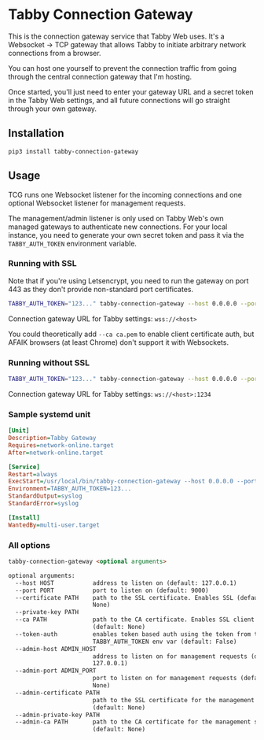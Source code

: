 # Tabby Connection Gateway

This is the connection gateway service that Tabby Web uses.
It's a Websocket &rarr; TCP gateway that allows Tabby to initiate arbitrary network connections from a browser.

You can host one yourself to prevent the connection traffic from going through the central connection gateway that I'm hosting.

Once started, you'll just need to enter your gateway URL and a secret token in the Tabby Web settings, and all future connections will go straight through your own gateway.

## Installation

```
pip3 install tabby-connection-gateway
```

## Usage

TCG runs one Websocket listener for the incoming connections and one optional Websocket listener for management requests.

The management/admin listener is only used on Tabby Web's own managed gateways to authenticate new connections. For your local instance, you need to generate your own secret token and pass it via the `TABBY_AUTH_TOKEN` environment variable.

### Running with SSL

Note that if you're using Letsencrypt, you need to run the gateway on port 443 as they don't provide non-standard port certificates.

```sh
TABBY_AUTH_TOKEN="123..." tabby-connection-gateway --host 0.0.0.0 --port 443 --token-auth --certificate ssl.pem --key ssl.key
```

Connection gateway URL for Tabby settings: `wss://<host>`

You could theoretically add `--ca ca.pem` to enable client certificate auth, but AFAIK browsers (at least Chrome) don't support it with Websockets.

### Running without SSL

```sh
TABBY_AUTH_TOKEN="123..." tabby-connection-gateway --host 0.0.0.0 --port 1234 --token-auth
```

Connection gateway URL for Tabby settings: `ws://<host>:1234`

### Sample systemd unit

```ini
[Unit]
Description=Tabby Gateway
Requires=network-online.target
After=network-online.target

[Service]
Restart=always
ExecStart=/usr/local/bin/tabby-connection-gateway --host 0.0.0.0 --port 443 --certificate /etc/letsencrypt/live/my-host.com/fullchain.pem --private-key /etc/letsencrypt/live/my-host.com/privkey.pem --token-auth
Environment=TABBY_AUTH_TOKEN=123...
StandardOutput=syslog
StandardError=syslog

[Install]
WantedBy=multi-user.target
```

### All options

```markdown
tabby-connection-gateway <optional arguments>

optional arguments:
  --host HOST           address to listen on (default: 127.0.0.1)
  --port PORT           port to listen on (default: 9000)
  --certificate PATH    path to the SSL certificate. Enables SSL (default:
                        None)
  --private-key PATH
  --ca PATH             path to the CA certificate. Enables SSL client auth
                        (default: None)
  --token-auth          enables token based auth using the token from the
                        TABBY_AUTH_TOKEN env var (default: False)
  --admin-host ADMIN_HOST
                        address to listen on for management requests (default:
                        127.0.0.1)
  --admin-port ADMIN_PORT
                        port to listen on for management requests (default:
                        None)
  --admin-certificate PATH
                        path to the SSL certificate for the management server
                        (default: None)
  --admin-private-key PATH
  --admin-ca PATH       path to the CA certificate for the management server
                        (default: None)
```

